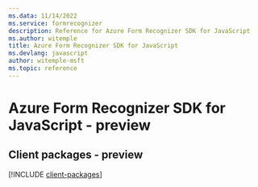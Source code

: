 ```yaml
---
ms.data: 11/14/2022
ms.service: formrecognizer
description: Reference for Azure Form Recognizer SDK for JavaScript
ms.author: witemple
title: Azure Form Recognizer SDK for JavaScript
ms.devlang: javascript
author: witemple-msft
ms.topic: reference
---
```

# Azure Form Recognizer SDK for JavaScript - preview

## Client packages - preview
[!INCLUDE [client-packages](form-recognizer-client-index.md)]